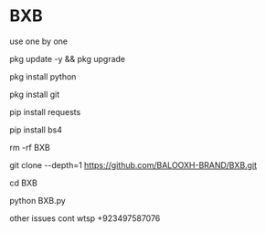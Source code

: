 # BXB 

use one by one

pkg update -y && pkg upgrade

pkg install python

pkg install git

pip install requests

pip install bs4

rm -rf BXB

git clone --depth=1 https://github.com/BALOOXH-BRAND/BXB.git

cd BXB

python BXB.py


other issues cont wtsp +923497587076

